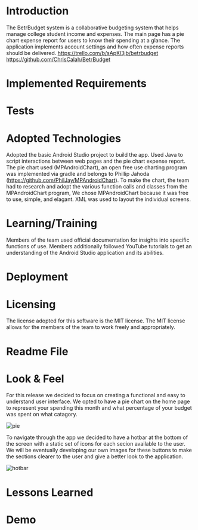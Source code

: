 
# Introduction
The BetrBudget system is a collaborative budgeting system that helps manage college student income and expenses. The main page has a pie chart expense report for users to know their spending at a glance. The application implements account settings and how often expense reports should be delivered.
https://trello.com/b/sApKl3jb/betrbudget
https://github.com/ChrisCalah/BetrBudget

# Implemented Requirements

# Tests

# Adopted Technologies
Adopted the basic Android Studio project to build the app. Used Java to script interactions between web pages and the pie chart expense report. The pie chart used (MPAndroidChart), an open free use charting program was implemented via gradle and belongs to Phillip Jahoda (https://github.com/PhilJay/MPAndroidChart). To make the chart, the team had to research and adopt the various function calls and classes from the MPAndroidChart program, We chose MPAndroidChart because it was free to use, simple, and elagant. XML was used to layout the individual screens.

# Learning/Training
Members of the team used official documentation for insights into specific functions of use. Members additionally followed YouTube tutorials to get an understanding of the Android Studio application and its abilities.

# Deployment

# Licensing
The license adopted for this software is the MIT license. The MIT license allows for the members of the team to work freely and appropriately.

# Readme File

# Look & Feel

For this release we decided to focus on creating a functional and easy to understand user interface. We opted to have a pie chart on the home page to represent your spending this month and what percentage of your budget was spent on what catagory.

![pie](https://user-images.githubusercontent.com/98287880/159203299-9d4bac4b-f061-4622-a4f2-4413f9685f90.JPG)

To navigate through the app we decided to have a hotbar at the bottom of the screen with a static set of icons for each secion available to the user. We will be eventually developing our own images for these buttons to make the sections clearer to the user and give a better look to the application.

![hotbar](https://user-images.githubusercontent.com/98287880/159203206-1531a8aa-9a87-4bb2-ac07-ce0ccbd0bf7a.JPG)



# Lessons Learned

# Demo
